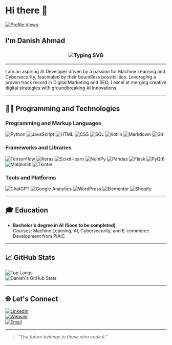 # Hi there 👋  
[![Profile Views](https://komarev.com/ghpvc/?username=danish-ahmad-ai&color=blue)](https://github.com/danish-ahmad-ai)

## I'm Danish Ahmad

<div align="center">
  <h3>
    <img src="https://readme-typing-svg.herokuapp.com?font=Fira+Code&size=24&pause=1000&color=00FF7F&center=true&vCenter=true&width=600&lines=Top-Rated+Digital+Marketer+%26+SEO+Expert;Cybersecurity+Enthusiast+%18+&+ETH+in+Training%F0%9F%94%90;Future-Ready+AI+Developer+%F0%9F%9A%80;Let's+Code+%26+Create+the+Future." alt="Typing SVG" />
</h3>
</div>

---

I am an aspiring AI Developer driven by a passion for Machine Learning and Cybersecurity, fascinated by their boundless possibilities. Leveraging a proven track record in Digital Marketing and SEO, I excel at merging creative digital strategies with groundbreaking AI innovations.

---

## 👨‍💻 Programming and Technologies

### **Programming and Markup Languages**  
![Python](https://img.shields.io/badge/-Python-3776AB?logo=python&logoColor=white&style=flat) ![JavaScript](https://img.shields.io/badge/-JavaScript-F7DF1E?logo=javascript&logoColor=black&style=flat) ![HTML](https://img.shields.io/badge/-HTML-E34F26?logo=html5&logoColor=white&style=flat) ![CSS](https://img.shields.io/badge/-CSS-1572B6?logo=css3&logoColor=white&style=flat) ![SQL](https://img.shields.io/badge/-SQL-4479A1?logo=mysql&logoColor=white&style=flat) ![Kotlin](https://img.shields.io/badge/-Kotlin-0095D5?logo=kotlin&logoColor=white&style=flat) ![Markdown](https://img.shields.io/badge/-Markdown-000000?logo=markdown&logoColor=white&style=flat) ![Git](https://img.shields.io/badge/-Git-F05032?logo=git&logoColor=white&style=flat)

### **Frameworks and Libraries**  
![TensorFlow](https://img.shields.io/badge/-TensorFlow-FF6F00?logo=tensorflow&logoColor=white&style=flat) ![Keras](https://img.shields.io/badge/-Keras-D00000?logo=keras&logoColor=white&style=flat) ![Scikit-learn](https://img.shields.io/badge/-Scikit--learn-F7931E?logo=scikit-learn&logoColor=white&style=flat) ![NumPy](https://img.shields.io/badge/-NumPy-013243?logo=numpy&logoColor=white&style=flat) ![Pandas](https://img.shields.io/badge/-Pandas-150458?logo=pandas&logoColor=white&style=flat) ![Flask](https://img.shields.io/badge/-Flask-000000?logo=flask&logoColor=white&style=flat) ![PyQt6](https://img.shields.io/badge/-PyQt6-41C7F5?logo=python&logoColor=white&style=flat) ![Matplotlib](https://img.shields.io/badge/-Matplotlib-11557C?logo=python&logoColor=white&style=flat) ![Tkinter](https://img.shields.io/badge/-Tkinter-FF6F61?logo=python&logoColor=white&style=flat)

### **Tools and Platforms**  
![ChatGPT](https://img.shields.io/badge/-ChatGPT-4E8DFF?logo=openai&logoColor=white&style=flat) ![Google Analytics](https://img.shields.io/badge/-Google%20Analytics-E37400?logo=google-analytics&logoColor=white&style=flat) ![WordPress](https://img.shields.io/badge/-WordPress-21759B?logo=wordpress&logoColor=white&style=flat) ![Elementor](https://img.shields.io/badge/-Elementor-92003B?logo=elementor&logoColor=white&style=flat) ![Shopify](https://img.shields.io/badge/-Shopify-7AB55C?logo=shopify&logoColor=white&style=flat)

---

## 🎓 Education  
- **Bachelor's degree in AI (Soon to be completed)**  
  Courses: Machine Learning, AI, Cybersecurity, and E-commerce Development from PIAIC  

---

## 📈 GitHub Stats  
![Top Langs](https://github-readme-stats.vercel.app/api/top-langs/?username=danish-ahmad-ai&layout=compact&theme=radical)  
![Danish's GitHub Stats](https://github-readme-stats.vercel.app/api?username=DanishAhmad&show_icons=true&theme=radical)

---

## 🌐 Let's Connect

[![LinkedIn](https://img.shields.io/badge/-LinkedIn-0A66C2?logo=linkedin&logoColor=white&style=flat-square)](http://www.linkedin.com/in/danish-ahmad-digital-marketer)  
[![Website](https://img.shields.io/badge/-Website-FF5722?logo=google-chrome&logoColor=white&style=flat-square)](https://danishahmad.xyz)  
[![Email](https://img.shields.io/badge/-Email-D14836?logo=gmail&logoColor=white&style=flat-square)](mailto:mrdanishkhb@gmail.com)

---

> *"The future belongs to those who code it."*
